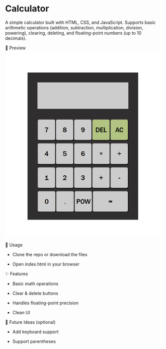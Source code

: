 # Calculator

A simple calculator built with HTML, CSS, and JavaScript. Supports basic arithmetic operations (addition, subtraction, multiplication, division, powering), clearing, deleting, and floating-point numbers (up to 10 decimals).

📸 Preview
![Calculator Screenshot](images/calculator.png)


🚀 Usage

- Clone the repo or download the files

- Open index.html in your browser


✨ Features

- Basic math operations

- Clear & delete buttons

- Handles floating-point precision 

- Clean UI


🔮 Future Ideas (optional)

- Add keyboard support

- Support parentheses 

